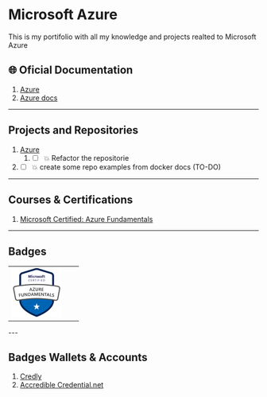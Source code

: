 # Microsoft Azure #
This is my portifolio with all my knowledge and projects realted to Microsoft Azure

## 🌐 Oficial Documentation ##
1. [Azure](https://azure.microsoft.com/en-us/free/)
2. [Azure docs](https://docs.microsoft.com/en-us/azure/?product=popular)

---

## Projects and Repositories ##

1.  [Azure]()
    1.  * [ ] 💥 Refactor the repositorie
2.  * [ ] 💥 create some repo examples from docker docs (TO-DO)

---

## Courses & Certifications ##

1. [Microsoft Certified: Azure Fundamentals](https://docs.microsoft.com/en-us/learn/certifications/azure-fundamentals/)

---

## Badges ##
<table width="100%" border="0">
  <tr>    
  <td><img src="images/azure-fundamentals-600x600.png"  height="100" /></td>
  <td><img src="" height="100" align="left"  /></td>
  <td><img src="" height="100" align="left" /></td>
  </tr>
</table>
---

## Badges Wallets & Accounts ##
1.  [Credly](https://www.credly.com/users/pedro-o-azevedo/badges)
2.  [Accredible Credential.net](https://sgq.io/nBjo4og)



